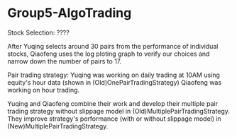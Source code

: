 # Group5-AlgoTrading
Stock Selection: ????



After Yuqing selects around 30 pairs from the performance of individual stocks, 
Qiaofeng uses the log ploting graph to verify our choices and narrow down the number of pairs to 17.

Pair trading strategy:
Yuqing was working on daily trading at 10AM using equity's hour data (shown in (Old)OnePairTradingStrategy)
Qiaofeng was working on hour trading.

Yuqing and Qiaofeng combine their work and develop their multiple pair trading strategy without slippage model in (Old)MultiplePairTradingStrategy.
They improve strategy's performance (with or without slippage model) in (New)MultiplePairTradingStrategy.

